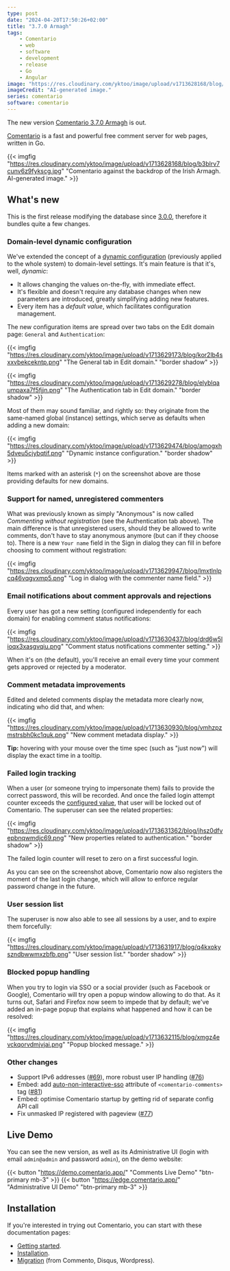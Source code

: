 ```yaml
---
type: post
date: "2024-04-20T17:50:26+02:00"
title: "3.7.0 Armagh"
tags:
    - Comentario
    - web
    - software
    - development
    - release
    - Go
    - Angular
image: "https://res.cloudinary.com/yktoo/image/upload/v1713628168/blog/b3blrv7cunv6z9fykscg.jpg"
imageCredit: "AI-generated image."
series: comentario
software: comentario
---
```


The new version [Comentario 3.7.0 Armagh](https://gitlab.com/comentario/comentario/-/releases/v3.7.0) is out.

[Comentario](/software/comentario) is a fast and powerful free comment server for web pages, written in Go.

{{< imgfig "https://res.cloudinary.com/yktoo/image/upload/v1713628168/blog/b3blrv7cunv6z9fykscg.jpg" "Comentario against the backdrop of the Irish Armagh. AI-generated image." >}}

## What's new

This is the first release modifying the database since [3.0.0](0880), therefore it bundles quite a few changes.

<!--more-->

### Domain-level dynamic configuration

We've extended the concept of a [dynamic configuration](https://docs.comentario.app/en/configuration/backend/dynamic/) (previously applied to the whole system) to domain-level settings. It's main feature is that it's, well, *dynamic*:

* It allows changing the values on-the-fly, with immediate effect.
* It's flexible and doesn't require any database changes when new parameters are introduced, greatly simplifying adding new features.
* Every item has a *default value*, which facilitates configuration management.

The new configuration items are spread over two tabs on the Edit domain page: `General` and `Authentication`:

{{< imgfig "https://res.cloudinary.com/yktoo/image/upload/v1713629173/blog/kor2lb4sxxvbekcekntp.png" "The General tab in Edit domain." "border shadow" >}}

{{< imgfig "https://res.cloudinary.com/yktoo/image/upload/v1713629278/blog/elyblqaumpaxa7f5fjjn.png" "The Authentication tab in Edit domain." "border shadow" >}}

Most of them may sound familiar, and rightly so: they originate from the same-named global (instance) settings, which serve as defaults when adding a new domain:

{{< imgfig "https://res.cloudinary.com/yktoo/image/upload/v1713629474/blog/amogxh5dveu5cjybqtif.png" "Dynamic instance configuration." "border shadow" >}}

Items marked with an asterisk (`*`) on the screenshot above are those providing defaults for new domains.

### Support for named, unregistered commenters

What was previously known as simply "Anonymous" is now called *Commenting without registration* (see the Authentication tab above). The main difference is that unregistered users, should they be allowed to write comments, don't have to stay anonymous anymore (but can if they choose to). There is a new `Your name` field in the Sign in dialog they can fill in before choosing to comment without registration:

{{< imgfig "https://res.cloudinary.com/yktoo/image/upload/v1713629947/blog/lmxtlnlpcq46vqgvxmp5.png" "Log in dialog with the commenter name field." >}}

### Email notifications about comment approvals and rejections

Every user has got a new setting (configured independently for each domain) for enabling comment status notifications:

{{< imgfig "https://res.cloudinary.com/yktoo/image/upload/v1713630437/blog/drd6w5lioqx3xasgvqiu.png" "Comment status notifications commenter setting." >}}

When it's on (the default), you'll receive an email every time your comment gets approved or rejected by a moderator.

### Comment metadata improvements

Edited and deleted comments display the metadata more clearly now, indicating who did that, and when:

{{< imgfig "https://res.cloudinary.com/yktoo/image/upload/v1713630930/blog/vmhzpzmstrsbh0kc1quk.png" "New comment metadata display." >}}

**Tip:** hovering with your mouse over the time spec (such as "just now") will display the exact time in a tooltip.

### Failed login tracking

When a user (or someone trying to impersonate them) fails to provide the correct password, this will be recorded. And once the failed login attempt counter exceeds the [configured value](https://docs.comentario.app/en/configuration/backend/dynamic/auth.login.local.maxattempts/), that user will be locked out of Comentario. The superuser can see the related properties:

{{< imgfig "https://res.cloudinary.com/yktoo/image/upload/v1713631362/blog/jhsz0dfvepbnqwmdjc69.png" "New properties related to authentication." "border shadow" >}}

The failed login counter will reset to zero on a first successful login.

As you can see on the screenshot above, Comentario now also registers the moment of the last login change, which will allow to enforce regular password change in the future.

### User session list

The superuser is now also able to see all sessions by a user, and to expire them forcefully:

{{< imgfig "https://res.cloudinary.com/yktoo/image/upload/v1713631917/blog/q4kxokyszndbwwmxzbfb.png" "User session list." "border shadow" >}}

### Blocked popup handling

When you try to login via SSO or a social provider (such as Facebook or Google), Comentario will try open a popup window allowing to do that. As it turns out, Safari and Firefox now seem to impede that by default; we've added an in-page popup that explains what happened and how it can be resolved:

{{< imgfig "https://res.cloudinary.com/yktoo/image/upload/v1713632115/blog/xmgz4evckqorvdmjvjai.png" "Popup blocked message." >}}

### Other changes

* Support IPv6 addresses ([#69](https://gitlab.com/comentario/comentario/-/issues/69)), more robust user IP handling ([#76](https://gitlab.com/comentario/comentario/-/issues/76))
* Embed: add [auto-non-interactive-sso](https://docs.comentario.app/en/configuration/embedding/comments-tag/auto-non-interactive-sso/) attribute of `<comentario-comments>` tag ([#81](https://gitlab.com/comentario/comentario/-/issues/81))
* Embed: optimise Comentario startup by getting rid of separate config API call
* Fix unmasked IP registered with pageview ([#77](https://gitlab.com/comentario/comentario/-/issues/77))

## Live Demo

You can see the new version, as well as its Administrative UI (login with email `admin@admin` and password `admin`), on the demo website:

{{< button "https://demo.comentario.app/" "Comments Live Demo" "btn-primary mb-3" >}}
{{< button "https://edge.comentario.app/" "Administrative UI Demo" "btn-primary mb-3" >}}

## Installation

If you're interested in trying out Comentario, you can start with these documentation pages:

* [Getting started](https://docs.comentario.app/en/getting-started/).
* [Installation](https://docs.comentario.app/en/installation/).
* [Migration](https://docs.comentario.app/en/installation/migration/) (from Commento, Disqus, Wordpress).
